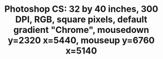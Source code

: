 ---
inv_num: 2014-019
add_credit:
url: 2014-019-photoshop-cs
title: 'Photoshop CS: 32 by 40 inches, 300 DPI, RGB, square pixels, default gradient
  "Chrome", mousedown y=2320 x=5440, mouseup y=6760 x=5140'
year: '2014'
display_year: '2014'
medium: Chromogenic print
dims: 32x40in
pitch:
ps:
live_url:
youtube:
related_code:
subheading:
download:
commission:
related:
layout: things-i-made
---